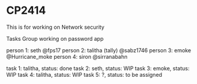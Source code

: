 # CP2414
This is for working on Network security

Tasks
Group working on password app

person 1: seth @fps17
person 2: talitha (tally) @sabz1746
person 3: emoke @Hurricane_moke
person 4: siron @sirranabahn

task 1: talitha, status: done
task 2: seth, status: WIP
task 3: emoke, status: WIP
task 4: talitha, status: WIP
task 5: ?, status: to be assigned
